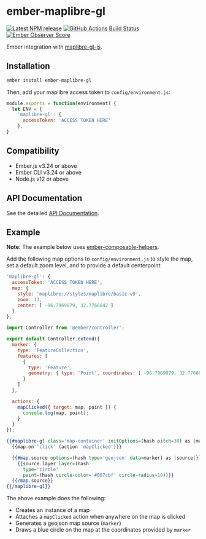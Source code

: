 # ember-maplibre-gl

[![Latest NPM release][npm-badge]][npm-badge-url]
[![GitHub Actions Build Status][github-actions-badge]][github-actions-badge-url]
[![Ember Observer Score][ember-observer-badge]][ember-observer-url]

[npm-badge]: https://img.shields.io/npm/v/ember-maplibre-gl.svg
[npm-badge-url]: https://www.npmjs.com/package/ember-maplibre-gl
[github-actions-badge]: https://github.com/kturney/ember-maplibre-gl/workflows/CI/badge.svg
[github-actions-badge-url]: https://github.com/kturney/ember-maplibre-gl/actions/workflows/ci.yml?query=branch%3Amaster
[ember-observer-badge]: http://emberobserver.com/badges/ember-maplibre-gl.svg
[ember-observer-url]: http://emberobserver.com/addons/ember-maplibre-gl

Ember integration with [maplibre-gl-js](https://www.maplibre.com/maplibre-gl-js/api/).

## Installation

```sh
ember install ember-maplibre-gl
```

Then, add your maplibre access token to `config/environment.js`:
```javascript
module.exports = function(environment) {
  let ENV = {
    'maplibre-gl': {
      accessToken: 'ACCESS TOKEN HERE'
    },
}
```

## Compatibility
* Ember.js v3.24 or above
* Ember CLI v3.24 or above
* Node.js v12 or above

## API Documentation
See the detailed [API Documentation](API.md).

## Example

<strong>Note:</strong> The example below uses [ember-composable-helpers](https://github.com/DockYard/ember-composable-helpers).

Add the following map options to `config/environment.js` to style the map, set a default zoom level, and to provide a default centerpoint:

```javascript
'maplibre-gl': {
  accessToken: 'ACCESS TOKEN HERE',
  map: {
    style: 'maplibre://styles/maplibre/basic-v9',
    zoom: 13,
    center: [ -96.7969879, 32.7766642 ]
  }
},
```

```javascript
import Controller from '@ember/controller';

export default Controller.extend({
  marker: {
    type: 'FeatureCollection',
    features: [
      {
        type: 'Feature',
        geometry: { type: 'Point', coordinates: [ -96.7969879, 32.7766642 ] }
      }
    ]
  },

  actions: {
    mapClicked({ target: map, point }) {
      console.log(map, point);
    }
  }
});
```

```handlebars
{{#maplibre-gl class='map-container' initOptions=(hash pitch=30) as |map|}}
  {{map.on 'click' (action 'mapClicked')}}

  {{#map.source options=(hash type='geojson' data=marker) as |source|}}
    {{source.layer layer=(hash
      type='circle'
      paint=(hash circle-color='#007cbf' circle-radius=10))}}
  {{/map.source}}
{{/maplibre-gl}}
```

The above example does the following:

* Creates an instance of a map
* Attaches a `mapClicked` action when anywhere on the map is clicked
* Generates a geojson map source (`marker`)
* Draws a blue circle on the map at the coordinates provided by `marker`
